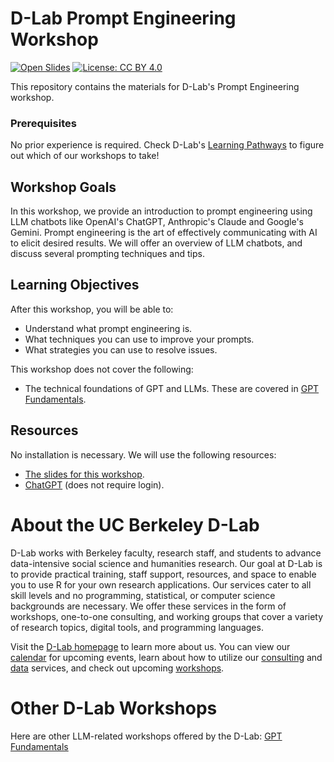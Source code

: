 # D-Lab Prompt Engineering Workshop

[![Open Slides](https://img.shields.io/badge/open-slides%20-purple)](https://docs.google.com/presentation/d/1wtJCPiqzLwu5SL2eUH0N7KtHW-5IZd9Fe6-m3OOvO5Y/edit#slide=id.g25e89208c01_0_41)
[![License: CC BY 4.0](https://img.shields.io/badge/License-CC_BY_4.0-lightgrey.svg)](https://creativecommons.org/licenses/by/4.0/)

This repository contains the materials for D-Lab's Prompt Engineering workshop. 

### Prerequisites
No prior experience is required.
Check D-Lab's [Learning Pathways](https://dlab-berkeley.github.io/dlab-workshops/python_path.html) to figure out which of our workshops to take!

## Workshop Goals

In this workshop, we provide an introduction to prompt engineering using LLM chatbots like OpenAI's ChatGPT, Anthropic's Claude and Google's Gemini. Prompt engineering is the art of effectively communicating with AI to elicit desired results. We will offer an overview of LLM chatbots, and discuss several prompting techniques and tips.

## Learning Objectives

After this workshop, you will be able to:

- Understand what prompt engineering is.
- What techniques you can use to improve your prompts. 
- What strategies you can use to resolve issues.

This workshop does not cover the following:

- The technical foundations of GPT and LLMs. These are covered in [GPT Fundamentals](https://github.com/dlab-berkeley/GPT-Fundamentals).

## Resources

No installation is necessary. We will use the following resources:
- [The slides for this workshop](https://docs.google.com/presentation/d/1wtJCPiqzLwu5SL2eUH0N7KtHW-5IZd9Fe6-m3OOvO5Y/edit#slide=id.g25e89208c01_0_41).
- [ChatGPT](https://chat.openai.com/) (does not require login).

# About the UC Berkeley D-Lab

D-Lab works with Berkeley faculty, research staff, and students to advance data-intensive social science and humanities research. Our goal at D-Lab is to provide practical training, staff support, resources, and space to enable you to use R for your own research applications. Our services cater to all skill levels and no programming, statistical, or computer science backgrounds are necessary. We offer these services in the form of workshops, one-to-one consulting, and working groups that cover a variety of research topics, digital tools, and programming languages.  

Visit the [D-Lab homepage](https://dlab.berkeley.edu/) to learn more about us. You can view our [calendar](https://dlab.berkeley.edu/events/calendar) for upcoming events, learn about how to utilize our [consulting](https://dlab.berkeley.edu/consulting) and [data](https://dlab.berkeley.edu/data) services, and check out upcoming [workshops](https://dlab.berkeley.edu/events/workshops).

# Other D-Lab Workshops

Here are other LLM-related workshops offered by the D-Lab:
[GPT Fundamentals](https://github.com/dlab-berkeley/GPT-Fundamentals)
